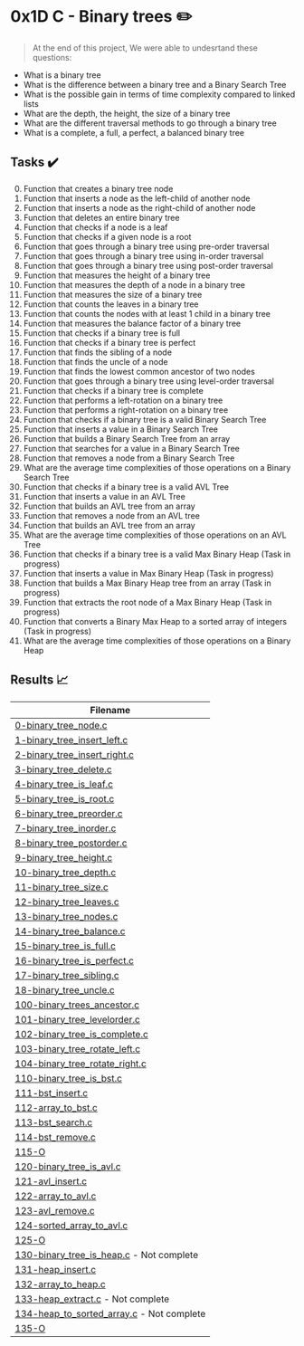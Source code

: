 # 0x1D C - Binary trees :pencil2:


> At the end of this project, We were able to undesrtand these questions:
  
* What is a binary tree
* What is the difference between a binary tree and a Binary Search Tree
* What is the possible gain in terms of time complexity compared to linked lists
* What are the depth, the height, the size of a binary tree
* What are the different traversal methods to go through a binary tree
* What is a complete, a full, a perfect, a balanced binary tree

## Tasks :heavy_check_mark:

0. Function that creates a binary tree node
1. Function that inserts a node as the left-child of another node
2. Function that inserts a node as the right-child of another node
3. Function that deletes an entire binary tree
4. Function that checks if a node is a leaf
5. Function that checks if a given node is a root
6. Function that goes through a binary tree using pre-order traversal
7. Function that goes through a binary tree using in-order traversal
8. Function that goes through a binary tree using post-order traversal
9. Function that measures the height of a binary tree
10. Function that measures the depth of a node in a binary tree
11. Function that measures the size of a binary tree
12. Function that counts the leaves in a binary tree
13. Function that counts the nodes with at least 1 child in a binary tree
14. Function that measures the balance factor of a binary tree
15. Function that checks if a binary tree is full
16. Function that checks if a binary tree is perfect
17. Function that finds the sibling of a node
18. Function that finds the uncle of a node
19. Function that finds the lowest common ancestor of two nodes
20. Function that goes through a binary tree using level-order traversal
21. Function that checks if a binary tree is complete
22. Function that performs a left-rotation on a binary tree
23. Function that performs a right-rotation on a binary tree
24. Function that checks if a binary tree is a valid Binary Search Tree
25. Function that inserts a value in a Binary Search Tree
26. Function that builds a Binary Search Tree from an array
27. Function that searches for a value in a Binary Search Tree
28. Function that removes a node from a Binary Search Tree
29. What are the average time complexities of those operations on a Binary Search Tree
30. Function that checks if a binary tree is a valid AVL Tree
31. Function that inserts a value in an AVL Tree
32. Function that builds an AVL tree from an array
33. Function that removes a node from an AVL tree
34. Function that builds an AVL tree from an array
35. What are the average time complexities of those operations on an AVL Tree
36. Function that checks if a binary tree is a valid Max Binary Heap (Task in progress)
37. Function that inserts a value in Max Binary Heap (Task in progress)
38. Function that builds a Max Binary Heap tree from an array (Task in progress)
39. Function that extracts the root node of a Max Binary Heap (Task in progress)
40. Function that converts a Binary Max Heap to a sorted array of integers (Task in progress)
41. What are the average time complexities of those operations on a Binary Heap


## Results :chart_with_upwards_trend:

| Filename |
| ------ |
| [0-binary_tree_node.c](/0-binary_tree_node.c)|
| [1-binary_tree_insert_left.c](/1-binary_tree_insert_left.c)|
| [2-binary_tree_insert_right.c](/2-binary_tree_insert_right.c)|
| [3-binary_tree_delete.c](/3-binary_tree_delete.c)|
| [4-binary_tree_is_leaf.c](/4-binary_tree_is_leaf.c)|
| [5-binary_tree_is_root.c](/5-binary_tree_is_root.c)|
| [6-binary_tree_preorder.c](/6-binary_tree_preorder.c)|
| [7-binary_tree_inorder.c](/7-binary_tree_inorder.c)|
| [8-binary_tree_postorder.c](/8-binary_tree_postorder.c)|
| [9-binary_tree_height.c](/9-binary_tree_height.c)|
| [10-binary_tree_depth.c](/10-binary_tree_depth.c)|
| [11-binary_tree_size.c](/11-binary_tree_size.c)|
| [12-binary_tree_leaves.c](/12-binary_tree_leaves.c)|
| [13-binary_tree_nodes.c](/13-binary_tree_nodes.c)|
| [14-binary_tree_balance.c](/14-binary_tree_balance.c)|
| [15-binary_tree_is_full.c](/15-binary_tree_is_full.c)|
| [16-binary_tree_is_perfect.c](/16-binary_tree_is_perfect.c)|
| [17-binary_tree_sibling.c](/17-binary_tree_sibling.c)|
| [18-binary_tree_uncle.c](/18-binary_tree_uncle.c)|
| [100-binary_trees_ancestor.c](/100-binary_trees_ancestor.c)|
| [101-binary_tree_levelorder.c](/101-binary_tree_levelorder.c)|
| [102-binary_tree_is_complete.c](/102-binary_tree_is_complete.c)|
| [103-binary_tree_rotate_left.c](/103-binary_tree_rotate_left.c)|
| [104-binary_tree_rotate_right.c](/104-binary_tree_rotate_right.c)|
| [110-binary_tree_is_bst.c](/110-binary_tree_is_bst.c)|
| [111-bst_insert.c](/111-bst_insert.c)|
| [112-array_to_bst.c](/112-array_to_bst.c)|
| [113-bst_search.c](/113-bst_search.c)|
| [114-bst_remove.c](/114-bst_remove.c)|
| [115-O](/115-O)|
| [120-binary_tree_is_avl.c](/120-binary_tree_is_avl.c)|
| [121-avl_insert.c](/121-avl_insert.c)|
| [122-array_to_avl.c](/122-array_to_avl.c)|
| [123-avl_remove.c](/123-avl_remove.c)|
| [124-sorted_array_to_avl.c](/124-sorted_array_to_avl.c)|
| [125-O](/125-O)|
| [130-binary_tree_is_heap.c](/130-binary_tree_is_heap.c) - Not complete|
| [131-heap_insert.c](/131-heap_insert.c) |
| [132-array_to_heap.c](/132-array_to_heap.c) |
| [133-heap_extract.c](/133-heap_extract.c) -  Not complete|
| [134-heap_to_sorted_array.c](134-heap_to_sorted_array.c) - Not complete|
| [135-O](/135-O)|


